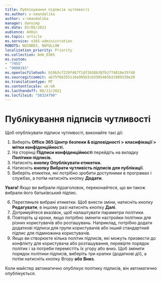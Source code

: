 ```yaml
---
title: Публікування підписів чутливості
ms.author: v-smandalika
author: v-smandalika
manager: dansimp
ms.date: 03/05/2021
audience: Admin
ms.topic: article
ms.service: o365-administration
ROBOTS: NOINDEX, NOFOLLOW
localization_priority: Priority
ms.collection: Adm_O365
ms.custom:
- "7455"
- "9000181"
ms.openlocfilehash: b19b3cf229fd67f1df2b58b387b1f74818e35f48
ms.sourcegitcommit: ab75f66355116e995b3cb5505465b31989339e28
ms.translationtype: MT
ms.contentlocale: uk-UA
ms.lasthandoff: 08/13/2021
ms.locfileid: "58324790"
---
```

# <a name="publish-sensitivity-labels"></a>Публікування підписів чутливості

Щоб опублікувати підписи чутливості, виконайте такі дії:

1. Виберіть **Office 365 Центр безпеки & відповідності > класифікації > мітки конфіденційності.**
2. На сторінці **Підписи конфіденційності** перейдіть на вкладку **Політики підписів.**
3. Натисніть **кнопку Опублікувати етикетки.**
4. Натисніть **кнопку Вибрати чутливість підписів для публікації**. 
5. Виберіть етикетки, які потрібно зробити доступними в програмах і службах, а потім натисніть кнопку **Додати**.

**Увага!** Якщо ви вибрали підзаголовок, переконайтеся, що ви також вибрали його батьківський підпис.

6. Перегляньте вибрані етикетки. Щоб внести зміни, натисніть кнопку **Редагувати**; в іншому разі натисніть кнопку **Далі**.
7. Дотримуйтеся вказівок, щоб налаштувати параметри політики.
8. Повторіть ці кроки, якщо потрібно змінити настройки політики для різних користувачів або розташувань. Наприклад, потрібно додати додаткові підписи для групи користувачів або інший стандартний підпис для підмножина користувачів.
9. Якщо ви створюєте кілька політик підписів, які можуть призвести до конфлікту для користувача або розташування, перевірте порядок політик і за потреби перемістіть їх угору або вниз. Щоб змінити порядок політики підписів, виберіть три крапки (додаткові дії), а потім натисніть кнопку Вгору **або** **Вниз**.

Коли майстер автоматично опублікує політику підписів, він автоматично опублікується.

